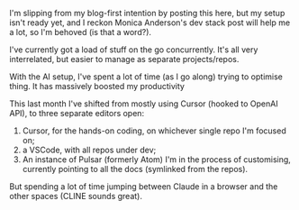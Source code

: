 I'm slipping from my blog-first intention by posting this here, but my setup isn't ready yet, and I reckon Monica Anderson's dev stack post will help me a lot, so I'm behoved (is that a word?).

I've currently got a load of stuff on the go concurrently. It's all very interrelated, but easier to manage as separate projects/repos. 

With the AI setup, I've spent a lot of time (as I go along) trying to optimise thing. It has massively boosted my productivity 

This last month I've shifted from mostly using Cursor (hooked to OpenAI API), to three separate editors open: 
1. Cursor, for the hands-on coding, on whichever single repo I'm focused on; 
2. a VSCode, with all repos under dev; 
3. An instance of Pulsar (formerly Atom) I'm in the process of customising, currently pointing to all the docs (symlinked from the repos).

But spending a lot of time jumping between Claude in a browser and the other spaces (CLINE sounds great).


 